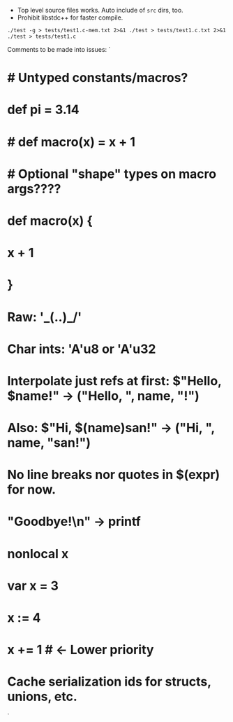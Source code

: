 - Top level source files works. Auto include of `src` dirs, too.
- Prohibit libstdc++ for faster compile.

`
./test -g > tests/test1.c-mem.txt 2>&1
./test > tests/test1.c.txt 2>&1
./test > tests/test1.c
`

Comments to be made into issues:
`
# # Untyped constants/macros?
# def pi = 3.14
# # def macro(x) = x + 1
# # Optional "shape" types on macro args????
# def macro(x) {
#   x + 1
# }
# Raw: '\_(..)_/'
# Char ints: 'A'u8 or 'A'u32
# Interpolate just refs at first: $"Hello, $name!" -> ("Hello, ", name, "!")
# Also: $"Hi, $(name)san!" -> ("Hi, ", name, "san!")
# No line breaks nor quotes in $(expr) for now.
# "Goodbye!\n" -> printf
# nonlocal x
# var x = 3
# x := 4
# x += 1 # <- Lower priority
# Cache serialization ids for structs, unions, etc.
`
